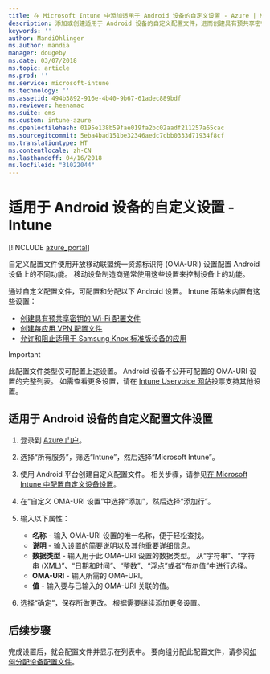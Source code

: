 ```yaml
---
title: 在 Microsoft Intune 中添加适用于 Android 设备的自定义设置 - Azure | Microsoft Docs
description: 添加或创建适用于 Android 设备的自定义配置文件，进而创建具有预共享密钥的 WiFi 配置文件、按每个应用创建 VPN 配置文件，或在 Microsoft Intune 中允许/阻止适用于 Samsung Knox 标准设备的应用
keywords: ''
author: MandiOhlinger
ms.author: mandia
manager: dougeby
ms.date: 03/07/2018
ms.topic: article
ms.prod: ''
ms.service: microsoft-intune
ms.technology: ''
ms.assetid: 494b3892-916e-4b40-9b67-61adec889bdf
ms.reviewer: heenamac
ms.suite: ems
ms.custom: intune-azure
ms.openlocfilehash: 0195e138b59fae019fa2bc02aadf211257a65cac
ms.sourcegitcommit: 5eba4bad151be32346aedc7cbb0333d71934f8cf
ms.translationtype: HT
ms.contentlocale: zh-CN
ms.lasthandoff: 04/16/2018
ms.locfileid: "31022044"
---
```

# <a name="custom-settings-for-android-devices---intune"></a>适用于 Android 设备的自定义设置 - Intune

[!INCLUDE [azure_portal](./includes/azure_portal.md)]

自定义配置文件使用开放移动联盟统一资源标识符 (OMA-URI) 设置配置 Android 设备上的不同功能。 移动设备制造商通常使用这些设置来控制设备上的功能。

通过自定义配置文件，可配置和分配以下 Android 设置。 Intune 策略未内置有这些设置：

- [创建具有预共享密钥的 Wi-Fi 配置文件](/intune/wi-fi-profile-shared-key)
- [创建每应用 VPN 配置文件](/intune/android-pulse-secure-per-app-vpn)
- [允许和阻止适用于 Samsung Knox 标准版设备的应用](/intune/samsung-knox-apps-allow-block)

>[!IMPORTANT]
> 此配置文件类型仅可配置上述设置。 Android 设备不公开可配置的 OMA-URI 设置的完整列表。 如需查看更多设置，请在 [Intune Uservoice 网站](https://microsoftintune.uservoice.com/forums/291681-ideas)投票支持其他设置。

## <a name="custom-profile-settings-for-android-devices"></a>适用于 Android 设备的自定义配置文件设置

1. 登录到 [Azure 门户](https://portal.azure.com)。 
2. 选择“所有服务”，筛选“Intune”，然后选择“Microsoft Intune”。
3. 使用 Android 平台创建自定义配置文件。 相关步骤，请参见[在 Microsoft Intune 中配置自定义设备设置](custom-settings-configure.md)。
4. 在“自定义 OMA-URI 设置”中选择“添加”，然后选择“添加行”。
5. 输入以下属性：

   - **名称** - 输入 OMA-URI 设置的唯一名称，便于轻松查找。
   - **说明** - 输入设置的简要说明以及其他重要详细信息。
   - **数据类型** - 输入用于此 OMA-URI 设置的数据类型。 从“字符串”、“字符串 (XML)”、“日期和时间”、“整数”、“浮点”或者“布尔值”中进行选择。
   - **OMA-URI** - 输入所需的 OMA-URI。
   - **值** - 输入要与已输入的 OMA-URI 关联的值。

6. 选择“确定”，保存所做更改。 根据需要继续添加更多设置。

## <a name="next-steps"></a>后续步骤

完成设置后，就会配置文件并显示在列表中。 要向组分配此配置文件，请参阅[如何分配设备配置文件](device-profile-assign.md)。
